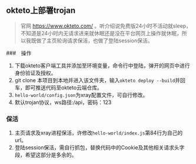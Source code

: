 ## okteto上部署trojan
> 官网 https://www.okteto.com/ 。听介绍说免费版24小时不活动就sleep，不知道是24小时内无请求进来就休眠还是没在平台网页上操作就休眠，所以我既做了主页轮询请求保活，也做了登陆session保活。

###　操作
1. 下载okteto客户端工具并添加至环境变量，命令行中登陆，弹开的网页中进行身份验证及授权。
2. git clone 本项目到本地并进入该文件夹，输入`okteto deploy --build`并回车，即可推送代码至okteto云端仓库。
3. `hello-world/config.json`为xray配置文件，可自行修改。
4. 默认trojan协议，ws路径:/api，密码：123

### 保活
1. 主页请求及xray进程保活，许修改`hello-world/index.js`第84行为自己的url。
2. 登陆session保活，需自行抓包，替换代码中的Cookie及其他相关请求头字段，希望这部分是多余的。